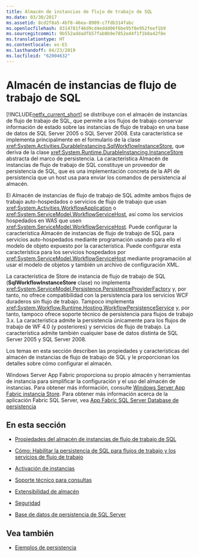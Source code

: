```yaml
---
title: Almacén de instancias de flujo de trabajo de SQL
ms.date: 03/30/2017
ms.assetid: 8cd2f8a5-4bf8-46ea-8909-c7fdb314fabc
ms.openlocfilehash: 8314781f46d9cd4eddd06f6be95f8e952feef1b9
ms.sourcegitcommit: 9b552addadfb57fab0b9e7852ed4f1f1b8a42f8e
ms.translationtype: HT
ms.contentlocale: es-ES
ms.lasthandoff: 04/23/2019
ms.locfileid: "62004632"
---
```

# <a name="sql-workflow-instance-store"></a>Almacén de instancias de flujo de trabajo de SQL
[!INCLUDE[netfx_current_short](../../../includes/netfx-current-short-md.md)] se distribuye con el almacén de instancias de flujo de trabajo de SQL, que permite a los flujos de trabajo conservar información de estado sobre las instancias de flujo de trabajo en una base de datos de SQL Server 2005 o SQL Server 2008. Esta característica se implementa principalmente en el formulario de la clase <xref:System.Activities.DurableInstancing.SqlWorkflowInstanceStore>, que deriva de la clase <xref:System.Runtime.DurableInstancing.InstanceStore> abstracta del marco de persistencia. La característica Almacén de instancias de flujo de trabajo de SQL constituye un proveedor de persistencia de SQL, que es una implementación concreta de la API de persistencia que un host usa para enviar los comandos de persistencia al almacén.  
  
 El Almacén de instancias de flujo de trabajo de SQL admite ambos flujos de trabajo auto-hospedados o servicios de flujo de trabajo que usan <xref:System.Activities.WorkflowApplication> o <xref:System.ServiceModel.WorkflowServiceHost>, así como los servicios hospedados en WAS que usen <xref:System.ServiceModel.WorkflowServiceHost>. Puede configurar la característica Almacén de instancias de flujo de trabajo de SQL para servicios auto-hospedados mediante programación usando para ello el modelo de objeto expuesto por la característica. Puede configurar esta característica para los servicios hospedados por <xref:System.ServiceModel.WorkflowServiceHost> mediante programación al usar el modelo de objetos y también un archivo de configuración XML.  
  
 La característica de Store de instancia de flujo de trabajo de SQL (**SqlWorkflowInstanceStore** clase) no implementa <xref:System.ServiceModel.Persistence.PersistenceProviderFactory> y, por tanto, no ofrece compatibilidad con la persistencia para los servicios WCF duraderos sin flujo de trabajo. Tampoco implementa <xref:System.Workflow.Runtime.Hosting.WorkflowPersistenceService> y, por tanto, tampoco ofrece soporte técnico de persistencia para flujos de trabajo 3.x. La característica admite la persistencia únicamente para los flujos de trabajo de WF 4.0 (y posteriores) y servicios de flujo de trabajo. La característica admite también cualquier base de datos distinta de SQL Server 2005 y SQL Server 2008.  
  
 Los temas en esta sección describen las propiedades y características del almacén de instancias de flujo de trabajo de SQL y le proporcionan los detalles sobre cómo configurar el almacén.  
  
 Windows Server App Fabric proporciona su propio almacén y herramientas de instancia para simplificar la configuración y el uso del almacén de instancias. Para obtener más información, consulte [Windows Server App Fabric instancia Store](https://go.microsoft.com/fwlink/?LinkId=201201). Para obtener más información acerca de la aplicación Fabric SQL Server, vea [App Fabric SQL Server Database de persistencia](https://go.microsoft.com/fwlink/?LinkId=201202)  
  
## <a name="in-this-section"></a>En esta sección  
  
- [Propiedades del almacén de instancias de flujo de trabajo de SQL](properties-of-sql-workflow-instance-store.md)  
  
- [Cómo: Habilitar la persistencia de SQL para flujos de trabajo y los servicios de flujo de trabajo](how-to-enable-sql-persistence-for-workflows-and-workflow-services.md)  
  
- [Activación de instancias](instance-activation.md)  
  
- [Soporte técnico para consultas](support-for-queries.md)  
  
- [Extensibilidad de almacén](store-extensibility.md)  
  
- [Seguridad](security.md)  
  
- [Base de datos de persistencia de SQL Server](sql-server-persistence-database.md)  
  
## <a name="see-also"></a>Vea también

- [Ejemplos de persistencia](https://go.microsoft.com/fwlink/?LinkID=177735)
